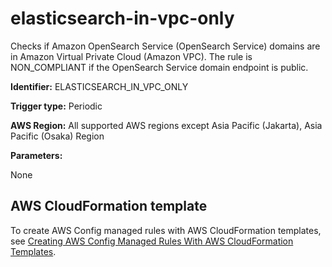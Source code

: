 # elasticsearch\-in\-vpc\-only<a name="elasticsearch-in-vpc-only"></a>

 Checks if Amazon OpenSearch Service \(OpenSearch Service\) domains are in Amazon Virtual Private Cloud \(Amazon VPC\)\. The rule is NON\_COMPLIANT if the OpenSearch Service domain endpoint is public\.

**Identifier:** ELASTICSEARCH\_IN\_VPC\_ONLY

**Trigger type:** Periodic

**AWS Region:** All supported AWS regions except Asia Pacific \(Jakarta\), Asia Pacific \(Osaka\) Region

**Parameters:**

None  

## AWS CloudFormation template<a name="w76aac11c31c17b7d243c15"></a>

To create AWS Config managed rules with AWS CloudFormation templates, see [Creating AWS Config Managed Rules With AWS CloudFormation Templates](aws-config-managed-rules-cloudformation-templates.md)\.